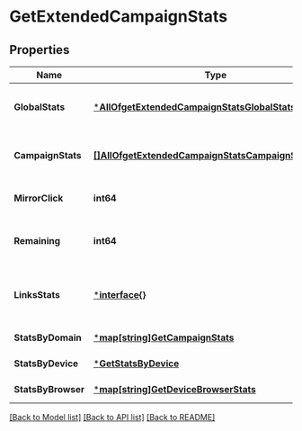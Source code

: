 # GetExtendedCampaignStats

## Properties
Name | Type | Description | Notes
------------ | ------------- | ------------- | -------------
**GlobalStats** | [***AllOfgetExtendedCampaignStatsGlobalStats**](AllOfgetExtendedCampaignStatsGlobalStats.md) | Overall statistics of the campaign | [default to null]
**CampaignStats** | [**[]AllOfgetExtendedCampaignStatsCampaignStatsItems**](interface{}.md) | List-wise statistics of the campaign. | [default to null]
**MirrorClick** | **int64** | Number of clicks on mirror link | [default to null]
**Remaining** | **int64** | Number of remaning emails to send | [default to null]
**LinksStats** | [***interface{}**](interface{}.md) | Statistics about the number of clicks for the links | [default to null]
**StatsByDomain** | [***map[string]GetCampaignStats**](map.md) |  | [default to null]
**StatsByDevice** | [***GetStatsByDevice**](getStatsByDevice.md) |  | [default to null]
**StatsByBrowser** | [***map[string]GetDeviceBrowserStats**](map.md) |  | [default to null]

[[Back to Model list]](../README.md#documentation-for-models) [[Back to API list]](../README.md#documentation-for-api-endpoints) [[Back to README]](../README.md)

